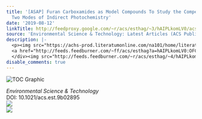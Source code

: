 ```yaml
---
title: '[ASAP] Furan Carboxamides as Model Compounds To Study the Competition between
  Two Modes of Indirect Photochemistry'
date: '2019-08-12'
linkTitle: http://feedproxy.google.com/~r/acs/esthag/~3/hAIPLkomLV0/acs.est.9b02895
source: 'Environmental Science & Technology: Latest Articles (ACS Publications)'
description: |-
  <p><img src="https://achs-prod.literatumonline.com/na101/home/literatum/publisher/achs/journals/content/esthag/0/esthag.ahead-of-print/acs.est.9b02895/20190812/images/medium/es9b02895_0005.gif" alt="TOC Graphic"/></p><div><cite>Environmental Science & Technology</cite></div><div>DOI: 10.1021/acs.est.9b02895</div><div class="feedflare">
  <a href="http://feeds.feedburner.com/~ff/acs/esthag?a=hAIPLkomLV0:OFCNHj23UeI:yIl2AUoC8zA"><img src="http://feeds.feedburner.com/~ff/acs/esthag?d=yIl2AUoC8zA" border="0"></img></a>
  </div><img src="http://feeds.feedburner.com/~r/acs/esthag/~4/hAIPLkomLV0" ...
disable_comments: true
---
```

<p><img src="https://achs-prod.literatumonline.com/na101/home/literatum/publisher/achs/journals/content/esthag/0/esthag.ahead-of-print/acs.est.9b02895/20190812/images/medium/es9b02895_0005.gif" alt="TOC Graphic"/></p><div><cite>Environmental Science & Technology</cite></div><div>DOI: 10.1021/acs.est.9b02895</div><div class="feedflare">
<a href="http://feeds.feedburner.com/~ff/acs/esthag?a=hAIPLkomLV0:OFCNHj23UeI:yIl2AUoC8zA"><img src="http://feeds.feedburner.com/~ff/acs/esthag?d=yIl2AUoC8zA" border="0"></img></a>
</div><img src="http://feeds.feedburner.com/~r/acs/esthag/~4/hAIPLkomLV0" ...